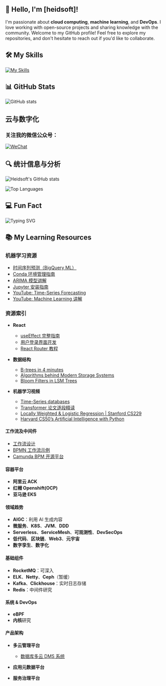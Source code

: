 ## 👋 Hello, I'm [heidsoft]!

I'm passionate about **cloud computing**, **machine learning**, and **DevOps**. I love working with open-source projects and sharing knowledge with the community. Welcome to my GitHub profile! Feel free to explore my repositories, and don't hesitate to reach out if you'd like to collaborate.

## 🛠️ My Skills

[![My Skills](https://skillicons.dev/icons?i=docker,aws,git,jenkins,kubernetes,elasticsearch,linux,maven,nginx,mysql,redis,java,bash,c,cpp,go,python,js,spring,rust,stackoverflow,sublime,sklearn,terraform,ts,ubuntu,vim,vscode,redhat,react,pytorch,npm,mongodb,html,babel,css,django,eclipse,fastapi,express,githubactions&theme=light)](https://skillicons.dev)

## 📊 GitHub Stats

![GitHub stats](https://github-readme-stats.vercel.app/api?username=heidsoft&show_icons=true&theme=light&count_private=true)

## 云与数字化
### 关注我的微信公众号：
[![WeChat](https://img.shields.io/badge/WeChat-%E4%BA%91%E4%B8%8E%E6%95%B0%E5%AD%97%E5%8C%96-green?style=for-the-badge&logo=wechat)](https://mp.weixin.qq.com/s?__biz=MzAxMTQwODY1MQ==&mid=2651572164&idx=1&sn=d2317091a7a95f91887264e02aaa7170&chksm=80bee3a0b7c96ab659db4373676361a5a4694545bf9d29590882ecae7b607185d6f9259da802&token=128556342&lang=zh_CN#rd)

## 🔍 统计信息与分析

![Heidsoft's GitHub stats](https://github-readme-stats.vercel.app/api?username=heidsoft&show_icons=true&theme=radical)

![Top Languages](https://github-readme-stats.vercel.app/api/top-langs/?username=heidsoft&layout=compact&theme=radical)



## 💻 Fun Fact

![Typing SVG](https://readme-typing-svg.herokuapp.com?lines=Hello+World!;I+love+coding!)

## 📚 My Learning Resources

### 机器学习资源

- [时间序列预测（BigQuery ML）](https://anttihavanko.medium.com/time-series-forecasting-for-prometheus-grafana-with-bigquery-ml-2154f7cd48b5)
- [Conda 环境管理指南](https://conda.io/projects/conda/en/latest/user-guide/tasks/manage-environments.html)
- [ARIMA 模型讲解](https://otexts.com/fpp2/arima.html)
- [Jupyter 安装指南](https://jupyter.org/install)
- [YouTube: Time-Series Forecasting](https://www.youtube.com/watch?v=exKkgQ1ovAk)
- [YouTube: Machine Learning 讲解](https://www.youtube.com/watch?v=7FBak9EShbQ)

### 资源索引

- **React**
  - [useEffect 完整指南](https://overreacted.io/zh-hans/a-complete-guide-to-useeffect/)
  - [用户登录界面开发](https://www.youtube.com/watch?v=PKwu15ldZ7k)
  - [React Router 教程](https://youtu.be/5s57C7leXc4?list=PL4cUxeGkcC9iVKmtNuCeIswnQ97in2GGf)
  
- **数据结构**
  - [B-trees in 4 minutes](https://www.youtube.com/watch?v=FgWbADOG44s)
  - [Algorithms behind Modern Storage Systems](https://www.youtube.com/watch?v=wxcCHvQeZ-U)
  - [Bloom Filters in LSM Trees](https://www.youtube.com/watch?v=em2j7sLhoyI)

- **机器学习视频**
  - [Time-Series databases](https://youtu.be/QVa8k36w0Ig)
  - [Transformer 论文逐段精读](https://www.youtube.com/watch?v=nzqlFIcCSWQ)
  - [Locally Weighted & Logistic Regression | Stanford CS229](https://www.youtube.com/watch?v=het9HFqo1TQ&list=PLoROMvodv4rMiGQp3WXShtMGgzqpfVfbU&index=3)
  - [Harvard CS50’s Artificial Intelligence with Python](https://www.youtube.com/watch?v=5NgNicANyqM)

#### 工作流及中间件

- [工作流设计](https://temporal.io/blog/workflow-engine-principles)
- [BPMN 工作流示例](https://demo.bpmn.io/)
- [Camunda BPM 开源平台](https://github.com/camunda/camunda-bpm-platform/tree/master)

#### 容器平台

- **阿里云 ACK**
- **红帽 Openshift(OCP)**
- **亚马逊 EKS**

#### 领域趋势

- **AIGC**：利用 AI 生成内容
- **微服务**、**K8S**、**JVM**、**DDD**
- **Serverless**、**ServiceMesh**、**可观测性**、**DevSecOps**
- **低代码**、**区块链**、**Web3**、**元宇宙**
- **数字孪生**、**数字化**

#### 基础组件

- **RocketMQ**：可深入
- **ELK**、**Netty**、**Ceph**（暂缓）
- **Kafka**、**Clickhouse**：实时日志存储
- **Redis**：中间件研究

#### 系统 & DevOps

- **eBPF**
- **内核**研究

#### 产品架构

- **多云管理平台**
  - [数据库多云 DMS 系统](https://mp.weixin.qq.com/s?__biz=MzU0ODg0OTIyNw==&mid=2247501352&idx=1&sn=ad2920245f907c558904db391777efb4&chksm=fbba550ccccddc1af2dab4e4f04572837d90adadf4a103c72937a4c62992cc0df6d621cdd0dd&token=1919588014&lang=zh_CN#rd)

- **应用元数据平台**
- **服务治理平台**



